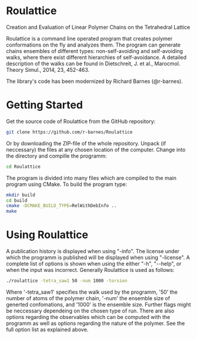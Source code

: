 # Roulattice
Creation and Evaluation of Linear Polymer Chains on the Tetrahedral Lattice

Roulattice is a command line operated program that creates polymer conformations on the fly and analyzes them. The program can generate chains ensembles of different types: non-self-avoiding and self-avoiding walks, where there exist different hierarchies of self-avoidance. A detailed description of the walks can be found in Dietschreit, J. et al., Marocmol. Theory Simul., 2014, 23, 452-463.

The library's code has been modernized by Richard Barnes (@r-barnes).


# Getting Started

Get the source code of Roulattice from the GitHub repository:

```bash
git clone https://github.com/r-barnes/Roulattice
```

Or by downloading the ZIP-file of the whole repository. Unpack (if neccessary) the files at any chosen location of the computer. Change into the directory and compille the programm:

```bash
cd Roulattice
```

The program is divided into many files which are compiled to the main program using CMake. To build the program type:

```bash
mkdir build
cd build
cmake -DCMAKE_BUILD_TYPE=RelWithDebInfo ..
make
```

# Using Roulattice

A publication history is displayed when using "-info". The license under which the programm is published will be displayed when using "-license". A complete list of options is shown when using the either "-h", "--help", or when the input was incorrect. Generally Roulattice is used as follows:

```bash
./roulattice -tetra_saw1 50 -num 1000 -torsion
```

Where '-tetra_saw1' specifies the walk used by the programm, '50' the number of atoms of the polymer chain, '-num' the ensemble size of generted confomations, and '1000' is the ensemble size. Further flags might be neccessary dependeing on the chosen type of run. There are also options regarding the observables which can be computed with the programm as well as options regarding the nature of the polymer. See the full option list as explained above.
